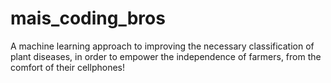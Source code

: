 # mais_coding_bros
A machine learning approach to improving the necessary classification of plant diseases, in order to empower the independence of farmers, from the comfort of their cellphones!

